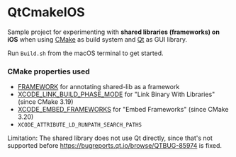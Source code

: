 # QtCmakeIOS

Sample project for experimenting with **shared libraries (frameworks) on iOS** when using [CMake](https://cmake.org/) as build system and [Qt](https://www.qt.io/) as GUI library.

Run `Build.sh` from the macOS terminal to get started.

### CMake properties used
* [FRAMEWORK](https://cmake.org/cmake/help/latest/prop_tgt/FRAMEWORK.html) for annotating shared-lib as a framework
* [XCODE_LINK_BUILD_PHASE_MODE](https://cmake.org/cmake/help/latest/prop_tgt/XCODE_LINK_BUILD_PHASE_MODE.html) for "Link Binary With Libraries" (since CMake 3.19)
* [XCODE_EMBED_FRAMEWORKS](https://cmake.org/cmake/help/latest/prop_tgt/XCODE_EMBED_type.html) for "Embed Frameworks" (since CMake 3.20)
* `XCODE_ATTRIBUTE_LD_RUNPATH_SEARCH_PATHS`

Limitation: The shared library does not use Qt directly, since that's not supported before https://bugreports.qt.io/browse/QTBUG-85974 is fixed.
